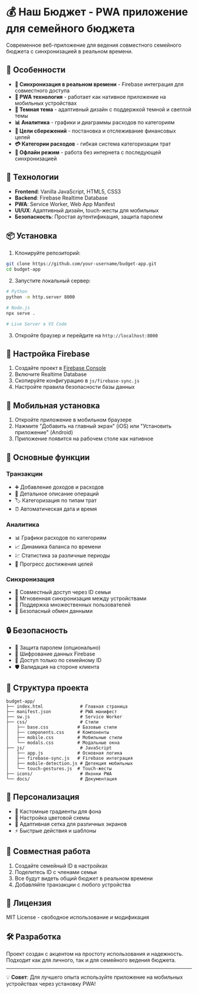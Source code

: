 # 💰 Наш Бюджет - PWA приложение для семейного бюджета

Современное веб-приложение для ведения совместного семейного бюджета с синхронизацией в реальном времени.

## 🌟 Особенности

- **💱 Синхронизация в реальном времени** - Firebase интеграция для совместного доступа
- **📱 PWA технология** - работает как нативное приложение на мобильных устройствах  
- **🌙 Темная тема** - адаптивный дизайн с поддержкой темной и светлой темы
- **📊 Аналитика** - графики и диаграммы расходов по категориям
- **🎯 Цели сбережений** - постановка и отслеживание финансовых целей
- **💳 Категории расходов** - гибкая система категоризации трат
- **🔄 Офлайн режим** - работа без интернета с последующей синхронизацией

## 🚀 Технологии

- **Frontend**: Vanilla JavaScript, HTML5, CSS3
- **Backend**: Firebase Realtime Database
- **PWA**: Service Worker, Web App Manifest  
- **UI/UX**: Адаптивный дизайн, touch-жесты для мобильных
- **Безопасность**: Простая аутентификация, защита паролем

## 📦 Установка

1. Клонируйте репозиторий:
```bash
git clone https://github.com/your-username/budget-app.git
cd budget-app
```

2. Запустите локальный сервер:
```bash
# Python
python -m http.server 8000

# Node.js
npx serve .

# Live Server в VS Code
```

3. Откройте браузер и перейдите на `http://localhost:8000`

## 🔧 Настройка Firebase

1. Создайте проект в [Firebase Console](https://console.firebase.google.com/)
2. Включите Realtime Database
3. Скопируйте конфигурацию в `js/firebase-sync.js`
4. Настройте правила безопасности базы данных

## 📱 Мобильная установка

1. Откройте приложение в мобильном браузере
2. Нажмите "Добавить на главный экран" (iOS) или "Установить приложение" (Android)
3. Приложение появится на рабочем столе как нативное

## 🎯 Основные функции

### Транзакции
- ➕ Добавление доходов и расходов
- 📝 Детальное описание операций
- 🏷️ Категоризация по типам трат
- ⏰ Автоматическая дата и время

### Аналитика  
- 📊 Графики расходов по категориям
- 📈 Динамика баланса по времени
- 💹 Статистика за различные периоды
- 🎯 Прогресс достижения целей

### Синхронизация
- 👥 Совместный доступ через ID семьи
- 🔄 Мгновенная синхронизация между устройствами
- 📱 Поддержка множественных пользователей
- 🔐 Безопасный обмен данными

## 🔒 Безопасность

- 🔑 Защита паролем (опционально)
- 🔐 Шифрование данных Firebase
- 👥 Доступ только по семейному ID
- 🛡️ Валидация на стороне клиента

## 📂 Структура проекта

```
budget-app/
├── index.html              # Главная страница
├── manifest.json           # PWA манифест
├── sw.js                   # Service Worker
├── css/                    # Стили
│   ├── base.css           # Базовые стили
│   ├── components.css     # Компоненты
│   ├── mobile.css         # Мобильные стили
│   └── modals.css         # Модальные окна
├── js/                     # JavaScript
│   ├── app.js             # Основная логика
│   ├── firebase-sync.js   # Firebase интеграция
│   ├── mobile-detection.js # Детекция мобильных
│   └── touch-gestures.js  # Touch-жесты
├── icons/                  # Иконки PWA
└── docs/                   # Документация
```

## 🎨 Персонализация

- 🎨 Кастомные градиенты для фона
- 🌈 Настройка цветовой схемы
- 📐 Адаптивная сетка для различных экранов
- ⚡ Быстрые действия и шаблоны

## 🤝 Совместная работа

1. Создайте семейный ID в настройках
2. Поделитесь ID с членами семьи
3. Все будут видеть общий бюджет в реальном времени
4. Добавляйте транзакции с любого устройства

## 📝 Лицензия

MIT License - свободное использование и модификация

## 🛠️ Разработка

Проект создан с акцентом на простоту использования и надежность. Подходит как для личного, так и для семейного ведения бюджета.

---

💡 **Совет**: Для лучшего опыта используйте приложение на мобильных устройствах через установку PWA!